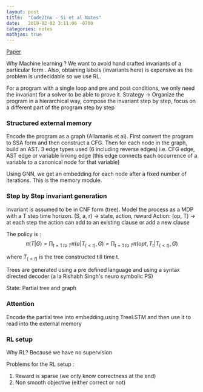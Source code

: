 ```yaml
---
layout: post
title:  "Code2Inv - Si et al Notes"
date:   2019-02-02 3:11:06 -0700
categories: notes
mathjax: true
---
```


[Paper](https://www.seas.upenn.edu/~xsi/data/nips18.pdf)

Why Machine learning ? We want to avoid hand crafted invariants of a particular form . Also, obtaining labels (invariants here) is expensive as the problem is undecidable so we use RL.

For a program with a single loop and pre and post conditions, we only need the invariant for a solver to be able to prove it.
Strategy -> Organize the program in a hierarchical way, compose the invariant step by step, focus on a different part of the program step by step

### Structured external memory
Encode the program as a graph (Allamanis et al). First convert the program to SSA form and then construct a CFG. Then for each node in the graph, build an AST. 3 edge types used (6 including reverse edges) i.e. CFG edge, AST edge or variable linking edge (this edge connects each occurrence of a variable to a canonical node for that variable)

Using GNN, we get an embedding for each node after a fixed number of iterations. This is the memory module. 

### Step by Step invariant generation
Invariant is assumed to be in CNF form (tree). Model the process as a MDP with a T step time horizon. (S, a, r) -> state, action, reward
Action: (op, T) -> at each step the action can add to an existing clause or add a new clause

The policy is :
 $$ π(T |G)= \prod_{t = 1\ to\ T} π(a|T_{(<t)},G) = \prod_{t = 1\ to\ T} π(opt,T_t|T _{(<t)},G) $$ 
 
 where $T_{(<t)}$ is the tree constructed till time t.

Trees are generated using a pre defined language and using a syntax directed decoder (a la Rishabh Singh's neuro symbolic PS)

State: Partial tree and graph

### Attention
Encode the partial tree into embedding using TreeLSTM and then use it to read into the external memory

### RL setup
Why RL? Because we have no supervision

Problems for the RL setup : 
1. Reward is sparse (we only know correctness at the end) 
2. Non smooth objective (either correct or not)